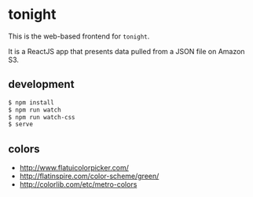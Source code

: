 # tonight

This is the web-based frontend for `tonight`.

It is a ReactJS app that presents data pulled from a JSON file on Amazon S3.

## development

```sh
$ npm install
$ npm run watch
$ npm run watch-css
$ serve
```

## colors

* http://www.flatuicolorpicker.com/
* http://flatinspire.com/color-scheme/green/
* http://colorlib.com/etc/metro-colors
